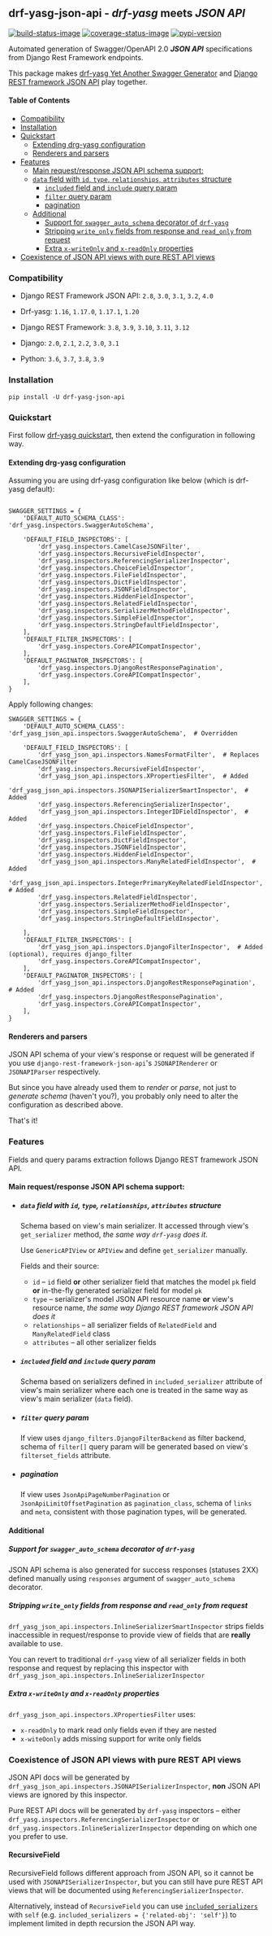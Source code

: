 ## drf-yasg-json-api - ***drf-yasg*** meets ***JSON API***

[![build-status-image]][travis]
[![coverage-status-image]][codecov]
[![pypi-version]][pypi]

Automated generation of Swagger/OpenAPI 2.0 ***JSON API*** specifications from Django Rest Framework endpoints.

This package makes [drf-yasg Yet Another Swagger Generator](https://github.com/axnsan12/drf-yasg) and 
[Django REST framework JSON API](https://github.com/django-json-api/django-rest-framework-json-api) play together.

#### Table of Contents
<!-- START doctoc generated TOC please keep comment here to allow auto update -->
<!-- DON'T EDIT THIS SECTION, INSTEAD RE-RUN doctoc TO UPDATE -->


- [Compatibility](#compatibility)
- [Installation](#installation)
- [Quickstart](#quickstart)
  - [Extending drg-yasg configuration](#extending-drg-yasg-configuration)
  - [Renderers and parsers](#renderers-and-parsers)
- [Features](#features)
  - [Main request/response JSON API schema support:](#main-requestresponse-json-api-schema-support)
  - [`data` field with `id`, `type`, `relationships`, `attributes` structure](#data-field-with-id-type-relationships-attributes-structure)
    - [`included` field and `include` query param](#included-field-and-include-query-param)
    - [`filter` query param](#filter-query-param)
    - [pagination](#pagination)
  - [Additional](#additional)
    - [Support for `swagger_auto_schema` decorator of `drf-yasg`](#support-for-swagger_auto_schema-decorator-of-drf-yasg)
    - [Stripping `write_only` fields from response and `read_only` from request](#stripping-write_only-fields-from-response-and-read_only-from-request)
    - [Extra `x-writeOnly` and `x-readOnly` properties](#extra-x-writeonly-and-x-readonly-properties)
- [Coexistence of JSON API views with pure REST API views](#coexistence-of-json-api-views-with-pure-rest-api-views)

<!-- END doctoc generated TOC please keep comment here to allow auto update -->


### Compatibility

- Django REST Framework JSON API: `2.8`, `3.0`, `3.1`, `3.2`, `4.0`
- Drf-yasg: `1.16`, `1.17.0`, `1.17.1`, `1.20`


- Django REST Framework: `3.8`, `3.9`, `3.10`, `3.11`, `3.12`
- Django: `2.0`, `2.1`, `2.2`, `3.0`, `3.1`
- Python: `3.6`, `3.7`, `3.8`, `3.9`

### Installation

```
pip install -U drf-yasg-json-api
```

### Quickstart

First follow [drf-yasg quickstart](https://github.com/axnsan12/drf-yasg#1-quickstart),
then extend the configuration in following way.

#### Extending drg-yasg configuration
Assuming you are using drf-yasg configuration like below (which is drf-yasg default):
```

SWAGGER_SETTINGS = {
    'DEFAULT_AUTO_SCHEMA_CLASS': 'drf_yasg.inspectors.SwaggerAutoSchema',

    'DEFAULT_FIELD_INSPECTORS': [
        'drf_yasg.inspectors.CamelCaseJSONFilter',
        'drf_yasg.inspectors.RecursiveFieldInspector',
        'drf_yasg.inspectors.ReferencingSerializerInspector',
        'drf_yasg.inspectors.ChoiceFieldInspector',
        'drf_yasg.inspectors.FileFieldInspector',
        'drf_yasg.inspectors.DictFieldInspector',
        'drf_yasg.inspectors.JSONFieldInspector',
        'drf_yasg.inspectors.HiddenFieldInspector',
        'drf_yasg.inspectors.RelatedFieldInspector',
        'drf_yasg.inspectors.SerializerMethodFieldInspector',
        'drf_yasg.inspectors.SimpleFieldInspector',
        'drf_yasg.inspectors.StringDefaultFieldInspector',
    ],
    'DEFAULT_FILTER_INSPECTORS': [
        'drf_yasg.inspectors.CoreAPICompatInspector',
    ],
    'DEFAULT_PAGINATOR_INSPECTORS': [
        'drf_yasg.inspectors.DjangoRestResponsePagination',
        'drf_yasg.inspectors.CoreAPICompatInspector',
    ],
}
```

Apply following changes:
```
SWAGGER_SETTINGS = {
    'DEFAULT_AUTO_SCHEMA_CLASS': 'drf_yasg_json_api.inspectors.SwaggerAutoSchema',  # Overridden

    'DEFAULT_FIELD_INSPECTORS': [
        'drf_yasg_json_api.inspectors.NamesFormatFilter',  # Replaces CamelCaseJSONFilter
        'drf_yasg.inspectors.RecursiveFieldInspector',  
        'drf_yasg_json_api.inspectors.XPropertiesFilter',  # Added 
        'drf_yasg_json_api.inspectors.JSONAPISerializerSmartInspector',  # Added
        'drf_yasg.inspectors.ReferencingSerializerInspector',
        'drf_yasg_json_api.inspectors.IntegerIDFieldInspector',  # Added
        'drf_yasg.inspectors.ChoiceFieldInspector',
        'drf_yasg.inspectors.FileFieldInspector',
        'drf_yasg.inspectors.DictFieldInspector',
        'drf_yasg.inspectors.JSONFieldInspector',
        'drf_yasg.inspectors.HiddenFieldInspector',
        'drf_yasg_json_api.inspectors.ManyRelatedFieldInspector',  # Added
        'drf_yasg_json_api.inspectors.IntegerPrimaryKeyRelatedFieldInspector',  # Added 
        'drf_yasg.inspectors.RelatedFieldInspector',
        'drf_yasg.inspectors.SerializerMethodFieldInspector',
        'drf_yasg.inspectors.SimpleFieldInspector',
        'drf_yasg.inspectors.StringDefaultFieldInspector',

    ],
    'DEFAULT_FILTER_INSPECTORS': [
        'drf_yasg_json_api.inspectors.DjangoFilterInspector',  # Added (optional), requires django_filter 
        'drf_yasg.inspectors.CoreAPICompatInspector',
    ],
    'DEFAULT_PAGINATOR_INSPECTORS': [
        'drf_yasg_json_api.inspectors.DjangoRestResponsePagination',  # Added
        'drf_yasg.inspectors.DjangoRestResponsePagination',
        'drf_yasg.inspectors.CoreAPICompatInspector',
    ],
}
```

#### Renderers and parsers

JSON API schema of your view's response or request will be generated if you use `django-rest-framework-json-api`'s
 `JSONAPIRenderer` or `JSONAPIParser` respectively. 

But since you have already used them to *render* or *parse*, not just to *generate schema* (haven't you?), 
you probably only need to alter the configuration as described above.    
 
That's it!

### Features

Fields and query params extraction follows Django REST framework JSON API.

#### Main request/response JSON API schema support:
    
- ##### `data` field with `id`, `type`, `relationships`, `attributes` structure

    Schema based on view's main serializer. It accessed through view's `get_serializer` method, 
    *the same way `drf-yasg` does it*.
    
    Use `GenericAPIView` or `APIView` and define `get_serializer` manually. 
    
    Fields and their source: 
    - `id` – `id` field **or** other serializer field that matches the model `pk` 
    field **or** in-the-fly generated serializer field for model `pk`
    - `type` – serializer's model JSON API resource name **or** view's resource name,
     *the same way Django REST framework JSON API does it* 
    - `relationships` – all serializer fields of  `RelatedField` and `ManyRelatedField` class
    - `attributes` – all other serializer fields

- ##### `included` field and `include` query param
   
    Schema based on serializers defined in `included_serializer` attribute of view's main serializer where each one is 
    treated in the same way as view's main serializer (`data` field).
  
- ##### `filter` query param

    If view uses `django_filters.DjangoFilterBackend` as filter backend,
    schema of `filter[]` query param will be generated based on view's `filterset_fields` attribute.   
  
- #####  pagination

    If view uses `JsonApiPageNumberPagination` or `JsonApiLimitOffsetPagination` as `pagination_class`, 
    schema of `links` and `meta`, consistent with those pagination types, will be generated.    

#### Additional

##### Support for `swagger_auto_schema` decorator of `drf-yasg`

JSON API schema is also generated for success responses (statuses 2XX) defined manually using `responses` argument
 of `swagger_auto_schema` decorator.   

##### Stripping `write_only` fields from response and `read_only` from request

`drf_yasg_json_api.inspectors.InlineSerializerSmartInspector` strips fields inaccessible in request/response to
 provide view of fields that are **really** available to use.

You can revert to traditional `drf-yasg` view of all serializer fields in both response and request by replacing this
inspector with `drf_yasg_json_api.inspectors.InlineSerializerInspector` 


##### Extra `x-writeOnly` and `x-readOnly` properties

`drf_yasg_json_api.inspectors.XPropertiesFilter` uses:
 - `x-readOnly` to mark read only fields even if they are nested
 - `x-witeOonly` adds missing support for write only fields

### Coexistence of JSON API views with pure REST API views

JSON API docs will be generated by `drf_yasg_json_api.inspectors.JSONAPISerializerInspector`, 
**non** JSON API views are ignored by this inspector.

Pure REST API docs will be generated by `drf-yasg` inspectors – either 
`drf_yasg.inspectors.ReferencingSerializerInspector` or `drf_yasg.inspectors.InlineSerializerInspector` depending on
which one you prefer to use.

#### RecursiveField

RecursiveField follows different approach from JSON API, so it cannot be used with 
`JSONAPISerializerInspector`, but you can still have pure REST API views that will be documented 
using `ReferencingSerializerInspector`.

Alternatively, instead of `RecursiveField` you can use [`included_serializers`](https://github.com/django-json-api/django-rest-framework-json-api/blob/9c49b65894a38a185b34737f569785d720eccc67/docs/usage.md#included) 
with `self` (e.g. `included_serializers = {'related-obj': 'self'}`) to implement limited in depth recursion 
the JSON API way.   


[build-status-image]: https://secure.travis-ci.org/glowka/drf-yasg-json-api.svg?branch=master
[travis]: https://travis-ci.org/glowka/drf-yasg-json-api?branch=master
[coverage-status-image]: https://img.shields.io/codecov/c/github/glowka/drf-yasg-json-api/master.svg
[codecov]: https://codecov.io/github/glowka/drf-yasg-json-api?branch=master
[pypi-version]: https://img.shields.io/pypi/v/drf_yasg_json_api.svg
[pypi]: https://pypi.org/project/drf_yasg_json_api/

